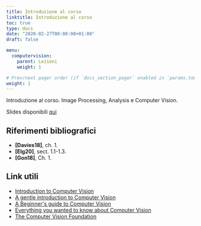 ```yaml
---
title: Introduzione al corso
linktitle: Introduzione al corso
toc: true
type: docs
date: "2020-02-27T00:00:00+01:00"
draft: false

menu:
  computervision:
    parent: Lezioni
    weight: 1

# Prev/next pager order (if `docs_section_pager` enabled in `params.toml`)
weight: 1
---
```


Introduzione al corso. Image Processing, Analysis e Computer Vision. 

Slides disponibili [qui](../1.Intro.pdf)


## Riferimenti bibliografici

- **[Davies18]**, ch. 1. 
- **[Elg20]**, sect. 1.1-1.3. 
- **[Gon18]**, Ch. 1. 

## Link utili

- [Introduction to Computer Vision](https://algorithmia.com/blog/introduction-to-computer-vision)
- [A gentle introduction to Computer Vision](https://machinelearningmastery.com/what-is-computer-vision/)
- [A Beginner's guide to Computer Vision](https://medium.com/readers-writers-digest/beginners-guide-to-computer-vision-23606224b720)
- [Everything you wanted to know about Computer Vision](https://towardsdatascience.com/everything-you-ever-wanted-to-know-about-computer-vision-heres-a-look-why-it-s-so-awesome-e8a58dfb641e)
- [The Computer Vision Foundation](https://www.thecvf.com/)